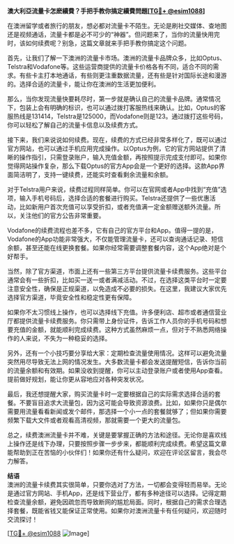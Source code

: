 **澳大利亞流量卡怎麽續費？手把手教你搞定續費問題[[TG💪+ @esim1088](https://t.me/s/esim1088)]**

在澳洲留学或者旅行的朋友，想必都对流量卡不陌生。无论是刷社交媒体、查地图还是视频通话，流量卡都是必不可少的“神器”。但问题来了，当你的流量快用完时，该如何续费呢？别急，这篇文章就来手把手教你搞定这个问题。

首先，让我们了解一下澳洲的流量卡市场。澳洲的流量卡品牌众多，比如Optus、Telstra和Vodafone等。这些运营商提供的流量卡价格各有不同，适合不同的需求。有些卡主打本地通话，有些则更注重数据流量，还有些是针对国际长途和漫游的。选择合适的流量卡，能让你在澳洲的生活更加便利。

那么，当你发现流量快要耗尽时，第一步就是确认自己的流量卡品牌。通常情况下，包装上会有明确的标识，也可以通过拨打客服热线来确认。比如，Optus的客服热线是131414，Telstra是125000，而Vodafone则是123。通过拨打这些号码，你可以轻松了解自己的流量卡信息以及续费方式。

接下来，我们来说说如何续费。现在，续费的方式已经非常多样化了，既可以通过官方网站，也可以通过手机应用完成操作。以Optus为例，它的官方网站提供了清晰的操作指引，只需登录账户，输入充值金额，再按照提示完成支付即可。如果你觉得网站操作复杂，那么下载Optus的官方App会是一个更好的选择。这款App界面简洁明了，支持一键续费，还能实时查看剩余流量和余额。

对于Telstra用户来说，续费过程同样简单。你可以在官网或者App中找到“充值”选项，输入手机号码后，选择合适的套餐进行购买。Telstra还提供了一些优惠活动，比如新用户首次充值可以享受折扣，或者充值满一定金额赠送额外流量。所以，关注他们的官方公告非常重要。

Vodafone的续费流程也差不多，它有自己的官方平台和App。值得一提的是，Vodafone的App功能非常强大，不仅能管理流量卡，还可以查询通话记录、短信余额，甚至还能在线更换套餐。如果你经常需要调整套餐内容，这个App绝对是个好帮手。

当然，除了官方渠道，市面上还有一些第三方平台提供流量卡续费服务。这些平台通常会有一些折扣，比如买一送一或者满减活动。不过，在选择这类平台时一定要注意安全性，确保是正规渠道，以免造成不必要的损失。在这里，我建议大家优先选择官方渠道，毕竟安全性和稳定性更有保障。

如果你不太习惯线上操作，也可以选择线下充值。许多便利店、超市或者通信营业厅都提供流量卡续费服务。你只需带上身份证件，告诉工作人员你的手机号码和想要充值的金额，就能顺利完成续费。这种方式虽然麻烦一点，但对于不熟悉网络操作的人来说，不失为一种稳妥的选择。

另外，还有一个小技巧要分享给大家：定期检查流量使用情况。这样可以避免流量突然用尽导致无法上网的情况发生。大多数流量卡都会发送提醒短信，告诉你当前的流量余额和有效期。如果没收到提醒，你可以主动登录账户或者使用App查看。提前做好规划，能让你更从容地应对各种突发状况。

最后，我还想提醒大家，购买流量卡时一定要根据自己的实际需求选择合适的套餐。不要盲目追求大流量包，因为这可能会导致资源浪费。比如，如果你只是偶尔需要用流量看看新闻或发个邮件，那选择一个小一点的套餐就够了；但如果你需要频繁下载大文件或者观看高清视频，那就需要一个更大的流量包。

总之，续费澳洲流量卡并不难，关键是要掌握正确的方法和途径。无论你是喜欢线上操作还是线下办理，只要按照步骤一步步来，都能顺利完成续费。希望这篇文章能帮助到正在苦恼的小伙伴们！如果你还有什么疑问，欢迎在评论区留言，我会尽力解答。

**结语**  
澳洲的流量卡续费其实很简单，只要你选对了方法，一切都会变得轻而易举。无论是通过官方网站、手机App，还是线下营业厅，都有多种途径可以选择。记得定期检查流量余额，避免因疏忽而导致断网的尴尬局面。同时，根据自己的需求合理选择套餐，既能省钱又能保证正常使用。如果你对澳洲流量卡有任何疑问，欢迎随时交流探讨！

[[TG💪+ @esim1088](https://t.me/s/esim1088) ![Image](https://i.postimg.cc/4NQfJmqS/Snipaste-2025-05-13-00-14-12.png)]